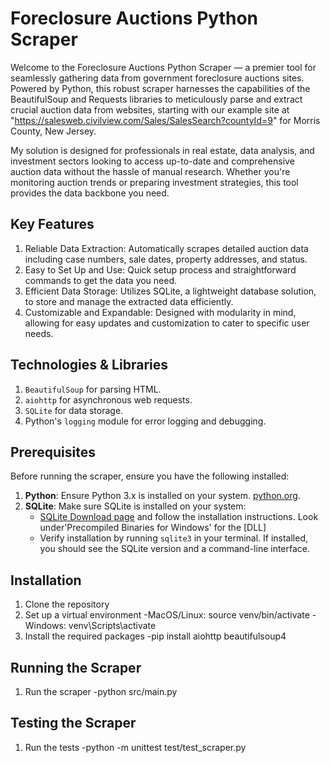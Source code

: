# Foreclosure Auctions Python Scraper

Welcome to the Foreclosure Auctions Python Scraper — a premier tool for
seamlessly gathering data from government foreclosure auctions sites.
Powered by Python, this robust scraper harnesses the capabilities of
the BeautifulSoup and Requests libraries to meticulously parse and
extract crucial auction data from websites, starting with our example
site at "https://salesweb.civilview.com/Sales/SalesSearch?countyId=9"
for Morris County, New Jersey.

My solution is designed for professionals in real estate, data analysis,
and investment sectors looking to access up-to-date and comprehensive
auction data without the hassle of manual research. Whether you're
monitoring auction trends or preparing investment strategies, this tool
provides the data backbone you need.

## Key Features

1.  Reliable Data Extraction: Automatically scrapes detailed auction data
    including case numbers, sale dates, property addresses, and status.
2.  Easy to Set Up and Use: Quick setup process and straightforward commands
    to get the data you need.
3.  Efficient Data Storage: Utilizes SQLite, a lightweight database solution,
    to store and manage the extracted data efficiently.
4.  Customizable and Expandable: Designed with modularity in mind, allowing
    for easy updates and customization to cater to specific user needs.

## Technologies & Libraries

1. `BeautifulSoup` for parsing HTML.
2. `aiohttp` for asynchronous web requests.
3. `SQLite` for data storage.
4. Python's `logging` module for error logging and debugging.

## Prerequisites

Before running the scraper, ensure you have the following installed:
1. **Python**: Ensure Python 3.x is installed on your system. [python.org](https://www.python.org/downloads/).
2. **SQLite**: Make sure SQLite is installed on your system:
   - [SQLite Download page](https://sqlite.org/download.html) and follow the installation instructions.
     Look under'Precompiled Binaries for Windows' for the [DLL]
   - Verify installation by running `sqlite3` in your terminal. If installed, you should see the SQLite version and a command-line interface.


## Installation

1.  Clone the repository
2.  Set up a virtual environment
    -MacOS/Linux: source venv/bin/activate
    -Windows: venv\Scripts\activate
3.  Install the required packages
    -pip install aiohttp beautifulsoup4

## Running the Scraper

1.  Run the scraper
    -python src/main.py

## Testing the Scraper

1.  Run the tests
    -python -m unittest test/test_scraper.py
